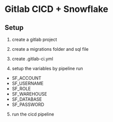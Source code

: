 # Gitlab CICD + Snowflake

## Setup

1. create a gitlab project

2. create a migrations folder and sql file

3. create .gitlab-ci.yml

4. setup the variables by pipeline run
- SF_ACCOUNT
- SF_USERNAME
- SF_ROLE
- SF_WAREHOUSE
- SF_DATABASE
- SF_PASSWORD

5. run the cicd pipeline 
